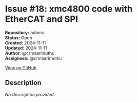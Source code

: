 # Issue #18: xmc4800 code with EtherCAT and SPI

**Repository:** adbms  
**Status:** Open  
**Created:** 2024-11-11  
**Updated:** 2024-11-11  
**Author:** @crmaarimuthu  
**Assignees:** @crmaarimuthu  

[View on GitHub](https://github.com/Simtestlab/adbms/issues/18)

## Description

*No description provided.*